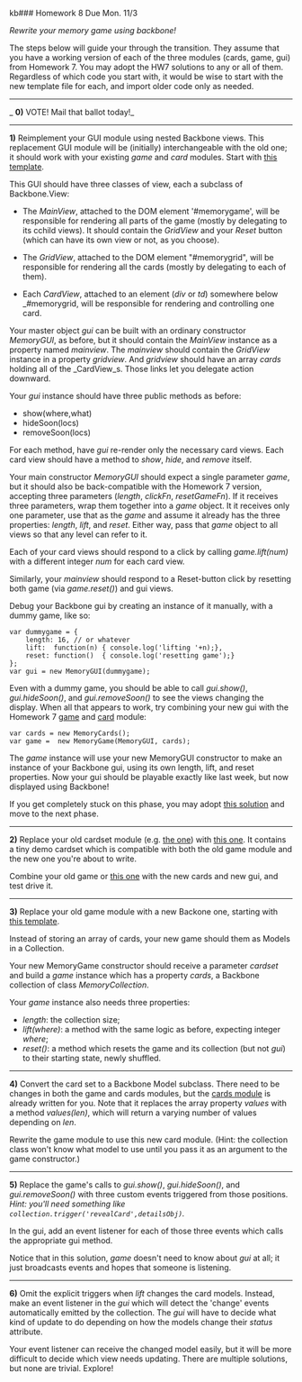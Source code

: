kb### Homework 8
Due Mon. 11/3

*Rewrite your memory game using backbone!*

The steps below will guide your through the transition.  They assume that you have a working version of each of the three modules (cards, game, gui) from Homework 7.  You may adopt the HW7 solutions to any or all of them.
Regardless of which code you start with, it would be wise to start with the new template file for each, and import older code only as needed.

---
_ **0)** VOTE!  Mail that ballot today!_

---
**1)**
Reimplement your GUI module using nested Backbone views.  This replacement GUI module will be (initially) interchangeable with the old one; it should work with your existing _game_ and _card_ modules.  Start with [this template](templates/gui1.js).

This GUI should have three classes of view, each a subclass of Backbone.View:

- The _MainView_, attached to the DOM element '#memorygame', will be responsible for rendering all parts of the game (mostly by delegating to its cchild views).  It should contain the _GridView_ and your _Reset_ button (which can have its own view or not, as you choose).

- The _GridView_, attached to the DOM element "#memorygrid", will be responsible for rendering all the cards (mostly by delegating to each of them).

- Each _CardView_, attached to an element (_div_ or _td_) somewhere below _#memorygrid, will be responsible for rendering and controlling one card.

Your master object _gui_ can be built with an ordinary constructor _MemoryGUI_, as before, but it should contain the _MainView_ instance as a property named _mainview_.  The _mainview_ should contain the _GridView_ instance in a property _gridview_.  And _gridview_ should have an array _cards_ holding all of the _CardView_s.  Those links let you delegate action downward.

Your _gui_ instance should have three public methods as before:
- show(where,what)
- hideSoon(locs)
- removeSoon(locs)

For each method, have _gui_ re-render only the necessary card views.  Each card view should have a method to _show_, _hide_, and _remove_ itself.

Your main constructor _MemoryGUI_ should expect a single parameter _game_, but it should also be back-compatible with the Homework 7 version, accepting three parameters (_length_, _clickFn_, _resetGameFn_).  If it receives three parameters, wrap them together into a _game_ object.  It it receives only one parameter, use that as the _game_ and assume it already has the three properties: _length_, _lift_, and _reset_.  Either way, pass that _game_ object to all views so that any level can refer to it.

Each of your card views should respond to a click by calling _game.lift(num)_ with a different integer _num_ for each card view.

Similarly, your _mainview_ should respond to a Reset-button click by resetting both game (via _game.reset()_) and gui views.

Debug your Backbone gui by creating an instance of it manually, with a dummy game, like so:
```
var dummygame = {
    length: 16, // or whatever
    lift:  function(n) { console.log('lifting '+n);},
    reset: function()  { console.log('resetting game');}
};
var gui = new MemoryGUI(dummygame);
```
Even with a dummy game, you should be able to call _gui.show()_, _gui.hideSoon()_, and _gui.removeSoon()_ to see the views changing the display.
When all that appears to work, try combining your new gui with the Homework 7
 [game](templates/old-game.js) and [card](templates/old-cards.js) module:

```
var cards = new MemoryCards();
var game =  new MemoryGame(MemoryGUI, cards);
```
The _game_ instance will use your new MemoryGUI constructor to make an instance of your Backbone gui, using its own length, lift, and reset properties.
Now your gui should be playable exactly like last week, but now displayed using Backbone!

If you get completely stuck on this phase, you may adopt [this solution](solutions/gui1.js) and move to the next phase.

---

**2)**
Replace your old cardset module (e.g. [the one](templates/old-cards.js)) with [this one](templates/cards1.js).  It contains a tiny demo cardset which is compatible with both the old game module and the new one you're about to write.

Combine your old game or [this one](templates/old-game.js) with the new cards and new gui, and test drive it.

---

**3)**
Replace your old game module with a new Backone one, starting with [this template](templates/game1.js).

Instead of storing an array of cards, your new game should them as Models in a Collection.

Your new MemoryGame constructor should receive a parameter _cardset_ and build a _game_ instance which has a property _cards_, a Backbone collection of class _MemoryCollection_.

Your _game_ instance also needs three properties:
- _length_: the collection size;
- _lift(where)_: a method with the same logic as before, expecting integer _where_;
- _reset()_: a method which resets the game and its collection (but not _gui_) to their starting state, newly shuffled.

---

**4)**
Convert the card set to a Backbone Model subclass.  There need to be changes in both the game and cards modules, but the [cards module](templates/cards2.js) is already written for you.
Note that it replaces the array property _values_ with a method _values(len)_, which will return a varying number of values depending on _len_.

Rewrite the game module to use this new card module.
(Hint: the collection class won't know what model to use until you pass it as an argument to the game constructor.)

---

**5)**
Replace the game's calls to _gui.show()_, _gui.hideSoon()_, and _gui.removeSoon()_ with three custom events triggered from those positions.  _Hint: you'll need something like `collection.trigger('revealCard',detailsObj)`._

In the gui, add an event listener for each of those three events which calls the appropriate gui method.

Notice that in this solution, _game_ doesn't need to know about _gui_ at all; it just broadcasts events and hopes that someone is listening.

---
**6)**
Omit the explicit triggers when _lift_ changes the card models.  Instead, make an event listener in the _gui_ which will detect the 'change' events automatically emitted by the collection.  The _gui_ will have to decide what kind of update to do depending on how the models change their _status_ attribute.

Your event listener can receive the changed model easily, but it will be more difficult to decide which view needs updating.  There are multiple solutions, but none are trivial.  Explore!

